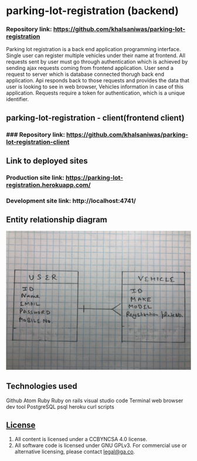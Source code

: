 
# parking-lot-registration (backend)

### Repository link: https://github.com/khalsaniwas/parking-lot-registration

Parking lot registration is a back end application programming interface. Single user can register multiple vehicles under their name at frontend. All requests sent by user must go through authentication which is achieved by sending ajax requests coming from frontend application. User send a request to server which is database connected thorugh back end application. Api responds back to those requests and provides the data that user is looking to see in web browser, Vehicles information in case of this application. Requests require a token for authentication, which is a unique identifier.



## parking-lot-registration - client(frontend client)

### ### Repository link: https://github.com/khalsaniwas/parking-lot-registration-client

## Link to deployed sites

### Production site link: https://parking-lot-registration.herokuapp.com/

### Development site link: http://localhost:4741/

## Entity relationship diagram

![wireframe diagram](./img/erd.jpg)

## Technologies used

Github
Atom
Ruby
Ruby on rails
visual studio code
Terminal
web browser
dev tool
PostgreSQL
psql
heroku
curl scripts

## [License](LICENSE)

1.  All content is licensed under a CC­BY­NC­SA 4.0 license.
1.  All software code is licensed under GNU GPLv3. For commercial use or
    alternative licensing, please contact legal@ga.co.
